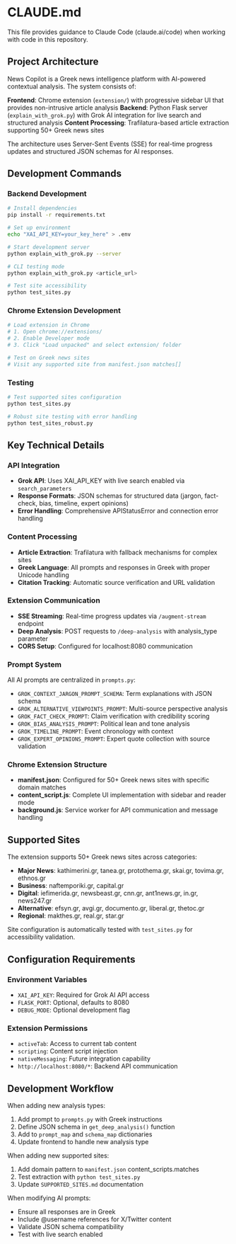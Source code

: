 # CLAUDE.md

This file provides guidance to Claude Code (claude.ai/code) when working with code in this repository.

## Project Architecture

News Copilot is a Greek news intelligence platform with AI-powered contextual analysis. The system consists of:

**Frontend**: Chrome extension (`extension/`) with progressive sidebar UI that provides non-intrusive article analysis
**Backend**: Python Flask server (`explain_with_grok.py`) with Grok AI integration for live search and structured analysis
**Content Processing**: Trafilatura-based article extraction supporting 50+ Greek news sites

The architecture uses Server-Sent Events (SSE) for real-time progress updates and structured JSON schemas for AI responses.

## Development Commands

### Backend Development
```bash
# Install dependencies
pip install -r requirements.txt

# Set up environment
echo "XAI_API_KEY=your_key_here" > .env

# Start development server
python explain_with_grok.py --server

# CLI testing mode
python explain_with_grok.py <article_url>

# Test site accessibility
python test_sites.py
```

### Chrome Extension Development
```bash
# Load extension in Chrome
# 1. Open chrome://extensions/
# 2. Enable Developer mode
# 3. Click "Load unpacked" and select extension/ folder

# Test on Greek news sites
# Visit any supported site from manifest.json matches[]
```

### Testing
```bash
# Test supported sites configuration
python test_sites.py

# Robust site testing with error handling
python test_sites_robust.py
```

## Key Technical Details

### API Integration
- **Grok API**: Uses XAI_API_KEY with live search enabled via `search_parameters`
- **Response Formats**: JSON schemas for structured data (jargon, fact-check, bias, timeline, expert opinions)
- **Error Handling**: Comprehensive APIStatusError and connection error handling

### Content Processing
- **Article Extraction**: Trafilatura with fallback mechanisms for complex sites
- **Greek Language**: All prompts and responses in Greek with proper Unicode handling
- **Citation Tracking**: Automatic source verification and URL validation

### Extension Communication
- **SSE Streaming**: Real-time progress updates via `/augment-stream` endpoint
- **Deep Analysis**: POST requests to `/deep-analysis` with analysis_type parameter
- **CORS Setup**: Configured for localhost:8080 communication

### Prompt System
All AI prompts are centralized in `prompts.py`:
- `GROK_CONTEXT_JARGON_PROMPT_SCHEMA`: Term explanations with JSON schema
- `GROK_ALTERNATIVE_VIEWPOINTS_PROMPT`: Multi-source perspective analysis
- `GROK_FACT_CHECK_PROMPT`: Claim verification with credibility scoring
- `GROK_BIAS_ANALYSIS_PROMPT`: Political lean and tone analysis
- `GROK_TIMELINE_PROMPT`: Event chronology with context
- `GROK_EXPERT_OPINIONS_PROMPT`: Expert quote collection with source validation

### Chrome Extension Structure
- **manifest.json**: Configured for 50+ Greek news sites with specific domain matches
- **content_script.js**: Complete UI implementation with sidebar and reader mode
- **background.js**: Service worker for API communication and message handling

## Supported Sites

The extension supports 50+ Greek news sites across categories:
- **Major News**: kathimerini.gr, tanea.gr, protothema.gr, skai.gr, tovima.gr, ethnos.gr
- **Business**: naftemporiki.gr, capital.gr
- **Digital**: iefimerida.gr, newsbeast.gr, cnn.gr, ant1news.gr, in.gr, news247.gr
- **Alternative**: efsyn.gr, avgi.gr, documento.gr, liberal.gr, thetoc.gr
- **Regional**: makthes.gr, real.gr, star.gr

Site configuration is automatically tested with `test_sites.py` for accessibility validation.

## Configuration Requirements

### Environment Variables
- `XAI_API_KEY`: Required for Grok AI API access
- `FLASK_PORT`: Optional, defaults to 8080
- `DEBUG_MODE`: Optional development flag

### Extension Permissions
- `activeTab`: Access to current tab content
- `scripting`: Content script injection
- `nativeMessaging`: Future integration capability
- `http://localhost:8080/*`: Backend API communication

## Development Workflow

When adding new analysis types:
1. Add prompt to `prompts.py` with Greek instructions
2. Define JSON schema in `get_deep_analysis()` function
3. Add to `prompt_map` and `schema_map` dictionaries
4. Update frontend to handle new analysis type

When adding new supported sites:
1. Add domain pattern to `manifest.json` content_scripts.matches
2. Test extraction with `python test_sites.py`
3. Update `SUPPORTED_SITES.md` documentation

When modifying AI prompts:
- Ensure all responses are in Greek
- Include @username references for X/Twitter content
- Validate JSON schema compatibility
- Test with live search enabled